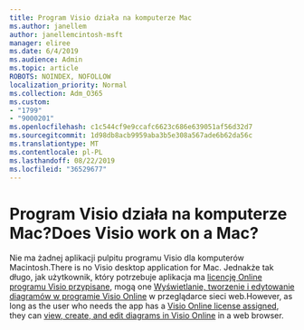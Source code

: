 ```yaml
---
title: Program Visio działa na komputerze Mac
ms.author: janellem
author: janellemcintosh-msft
manager: eliree
ms.date: 6/4/2019
ms.audience: Admin
ms.topic: article
ROBOTS: NOINDEX, NOFOLLOW
localization_priority: Normal
ms.collection: Adm_O365
ms.custom:
- "1799"
- "9000201"
ms.openlocfilehash: c1c544cf9e9ccafc6623c686e639051af56d32d7
ms.sourcegitcommit: 1d98db8acb9959aba3b5e308a567ade6b62da56c
ms.translationtype: MT
ms.contentlocale: pl-PL
ms.lasthandoff: 08/22/2019
ms.locfileid: "36529677"
---
```

# <a name="does-visio-work-on-a-mac"></a><span data-ttu-id="cef46-102">Program Visio działa na komputerze Mac?</span><span class="sxs-lookup"><span data-stu-id="cef46-102">Does Visio work on a Mac?</span></span>

<span data-ttu-id="cef46-103">Nie ma żadnej aplikacji pulpitu programu Visio dla komputerów Macintosh.</span><span class="sxs-lookup"><span data-stu-id="cef46-103">There is no Visio desktop application for Mac.</span></span> <span data-ttu-id="cef46-104">Jednakże tak długo, jak użytkownik, który potrzebuje aplikacja ma [licencję Online programu Visio przypisane](https://docs.microsoft.com/office365/admin/subscriptions-and-billing/assign-licenses-to-users?wt.mc_id=OfficeAdm_ClientDIA_Alchemy1799), mogą one [Wyświetlanie, tworzenie i edytowanie diagramów w programie Visio Online](https://support.office.com/article/06f04845-91b8-4e8f-881f-a43c970735fc?wt.mc_id=OfficeAdm_ClientDIA_Alchemy1799) w przeglądarce sieci web.</span><span class="sxs-lookup"><span data-stu-id="cef46-104">However, as long as the user who needs the app has a [Visio Online license assigned](https://docs.microsoft.com/office365/admin/subscriptions-and-billing/assign-licenses-to-users?wt.mc_id=OfficeAdm_ClientDIA_Alchemy1799), they can [view, create, and edit diagrams in Visio Online](https://support.office.com/article/06f04845-91b8-4e8f-881f-a43c970735fc?wt.mc_id=OfficeAdm_ClientDIA_Alchemy1799) in a web browser.</span></span>
  
  